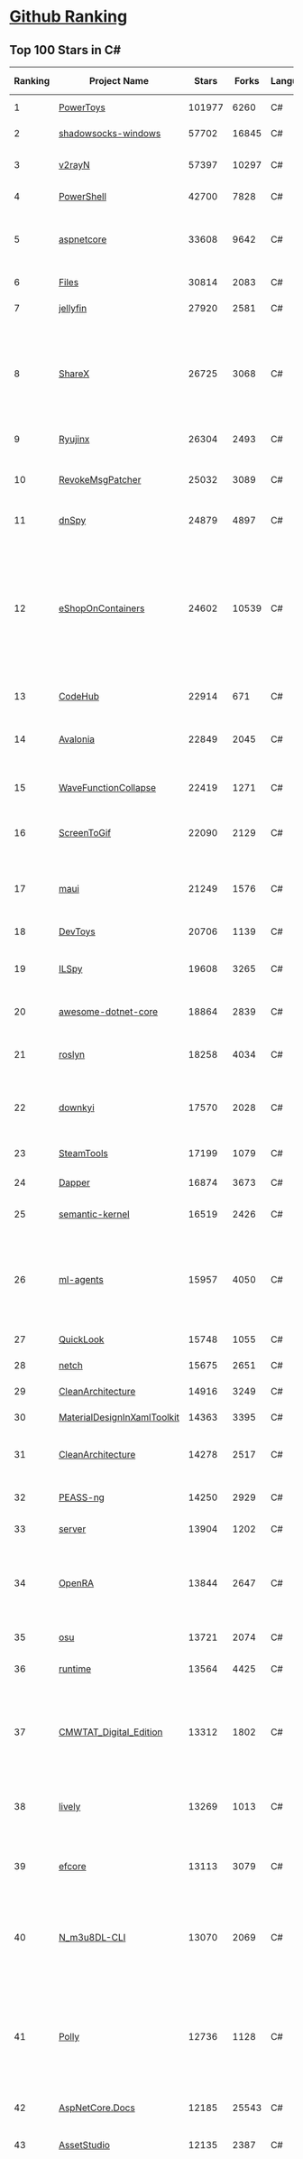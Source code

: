 [Github Ranking](../README.md)
==========

## Top 100 Stars in C\#

| Ranking | Project Name | Stars | Forks | Language | Open Issues | Description | Last Commit |
| ------- | ------------ | ----- | ----- | -------- | ----------- | ----------- | ----------- |
| 1 | [PowerToys](https://github.com/microsoft/PowerToys) | 101977 | 6260 | C# | 5373 | Windows system utilities to maximize productivity | 2024-02-03T00:14:01Z |
| 2 | [shadowsocks-windows](https://github.com/shadowsocks/shadowsocks-windows) | 57702 | 16845 | C# | 159 | A C# port of shadowsocks | 2023-10-24T01:11:51Z |
| 3 | [v2rayN](https://github.com/2dust/v2rayN) | 57397 | 10297 | C# | 11 | A GUI client for Windows, support Xray core and v2fly core and others | 2024-02-04T02:38:12Z |
| 4 | [PowerShell](https://github.com/PowerShell/PowerShell) | 42700 | 7828 | C# | 789 | PowerShell for every system! | 2024-02-04T01:27:12Z |
| 5 | [aspnetcore](https://github.com/dotnet/aspnetcore) | 33608 | 9642 | C# | 2897 | ASP.NET Core is a cross-platform .NET framework for building modern cloud-based web applications on Windows, Mac, or Linux. | 2024-02-04T02:37:40Z |
| 6 | [Files](https://github.com/files-community/Files) | 30814 | 2083 | C# | 388 | Building the best file manager for Windows | 2024-02-04T00:08:33Z |
| 7 | [jellyfin](https://github.com/jellyfin/jellyfin) | 27920 | 2581 | C# | 453 | The Free Software Media System | 2024-02-04T02:26:42Z |
| 8 | [ShareX](https://github.com/ShareX/ShareX) | 26725 | 3068 | C# | 513 | ShareX is a free and open source program that lets you capture or record any area of your screen and share it with a single press of a key. It also allows uploading images, text or other types of files to many supported destinations you can choose from. | 2024-01-29T02:42:31Z |
| 9 | [Ryujinx](https://github.com/Ryujinx/Ryujinx) | 26304 | 2493 | C# | 690 | Experimental Nintendo Switch Emulator written in C# | 2024-02-03T18:40:22Z |
| 10 | [RevokeMsgPatcher](https://github.com/huiyadanli/RevokeMsgPatcher) | 25032 | 3089 | C# | 51 | :trollface: A hex editor for WeChat/QQ/TIM - PC版微信/QQ/TIM防撤回补丁（我已经看到了，撤回也没用了） | 2023-12-13T17:06:24Z |
| 11 | [dnSpy](https://github.com/dnSpy/dnSpy) | 24879 | 4897 | C# | 0 | .NET debugger and assembly editor | 2020-12-20T23:55:15Z |
| 12 | [eShopOnContainers](https://github.com/dotnet-architecture/eShopOnContainers) | 24602 | 10539 | C# | 46 | Cross-platform .NET sample microservices and container based application that runs on Linux Windows and macOS. Powered by .NET 7, Docker Containers and Azure Kubernetes Services. Supports Visual Studio, VS for Mac and CLI based environments with Docker CLI, dotnet CLI, VS Code or any other code editor. Moved to https://github.com/dotnet/eShop. | 2023-11-15T22:27:17Z |
| 13 | [CodeHub](https://github.com/CodeHubApp/CodeHub) | 22914 | 671 | C# | 234 | CodeHub is an iOS application written using Xamarin | 2022-06-22T16:14:05Z |
| 14 | [Avalonia](https://github.com/AvaloniaUI/Avalonia) | 22849 | 2045 | C# | 1265 | Develop Desktop, Embedded, Mobile and WebAssembly apps with C# and XAML. The most popular .NET Foundation community project. | 2024-02-04T02:37:58Z |
| 15 | [WaveFunctionCollapse](https://github.com/mxgmn/WaveFunctionCollapse) | 22419 | 1271 | C# | 3 | Bitmap & tilemap generation from a single example with the help of ideas from quantum mechanics | 2024-01-29T01:06:50Z |
| 16 | [ScreenToGif](https://github.com/NickeManarin/ScreenToGif) | 22090 | 2129 | C# | 246 | 🎬 ScreenToGif allows you to record a selected area of your screen, edit and save it as a gif or video. | 2024-01-13T18:29:49Z |
| 17 | [maui](https://github.com/dotnet/maui) | 21249 | 1576 | C# | 3151 | .NET MAUI is the .NET Multi-platform App UI, a framework for building native device applications spanning mobile, tablet, and desktop. | 2024-02-04T00:28:17Z |
| 18 | [DevToys](https://github.com/veler/DevToys) | 20706 | 1139 | C# | 172 | A Swiss Army knife for developers. | 2024-01-31T14:32:23Z |
| 19 | [ILSpy](https://github.com/icsharpcode/ILSpy) | 19608 | 3265 | C# | 199 | .NET Decompiler with support for PDB generation, ReadyToRun, Metadata (&more) - cross-platform! | 2024-01-20T19:24:02Z |
| 20 | [awesome-dotnet-core](https://github.com/thangchung/awesome-dotnet-core) | 18864 | 2839 | C# | 19 | :honeybee: A collection of awesome .NET core libraries, tools, frameworks and software | 2024-01-31T17:02:14Z |
| 21 | [roslyn](https://github.com/dotnet/roslyn) | 18258 | 4034 | C# | 8402 | The Roslyn .NET compiler provides C# and Visual Basic languages with rich code analysis APIs. | 2024-02-04T02:36:12Z |
| 22 | [downkyi](https://github.com/leiurayer/downkyi) | 17570 | 2028 | C# | 560 | 哔哩下载姬downkyi，哔哩哔哩网站视频下载工具，支持批量下载，支持8K、HDR、杜比视界，提供工具箱（音视频提取、去水印等）。 | 2024-01-25T14:43:53Z |
| 23 | [SteamTools](https://github.com/BeyondDimension/SteamTools) | 17199 | 1079 | C# | 727 | 🛠「Watt Toolkit」是一个开源跨平台的多功能 Steam 工具箱。 | 2024-02-02T13:08:51Z |
| 24 | [Dapper](https://github.com/DapperLib/Dapper) | 16874 | 3673 | C# | 399 | Dapper - a simple object mapper for .Net | 2024-01-30T10:52:32Z |
| 25 | [semantic-kernel](https://github.com/microsoft/semantic-kernel) | 16519 | 2426 | C# | 476 | Integrate cutting-edge LLM technology quickly and easily into your apps | 2024-02-03T23:01:44Z |
| 26 | [ml-agents](https://github.com/Unity-Technologies/ml-agents) | 15957 | 4050 | C# | 14 | The Unity Machine Learning Agents Toolkit (ML-Agents) is an open-source project that enables games and simulations to serve as environments for training intelligent agents using deep reinforcement learning and imitation learning. | 2023-12-03T19:49:21Z |
| 27 | [QuickLook](https://github.com/QL-Win/QuickLook) | 15748 | 1055 | C# | 414 | Bring macOS “Quick Look” feature to Windows | 2023-10-18T23:12:17Z |
| 28 | [netch](https://github.com/netchx/netch) | 15675 | 2651 | C# | 8 | A simple proxy client | 2024-02-01T00:10:57Z |
| 29 | [CleanArchitecture](https://github.com/jasontaylordev/CleanArchitecture) | 14916 | 3249 | C# | 23 | Clean Architecture Solution Template for ASP.NET Core | 2024-01-19T21:36:14Z |
| 30 | [MaterialDesignInXamlToolkit](https://github.com/MaterialDesignInXAML/MaterialDesignInXamlToolkit) | 14363 | 3395 | C# | 171 | Google's Material Design in XAML & WPF, for C# & VB.Net.  | 2024-02-03T10:23:14Z |
| 31 | [CleanArchitecture](https://github.com/ardalis/CleanArchitecture) | 14278 | 2517 | C# | 31 | Clean Architecture Solution Template: A starting point for Clean Architecture with ASP.NET Core | 2024-02-01T20:44:04Z |
| 32 | [PEASS-ng](https://github.com/carlospolop/PEASS-ng) | 14250 | 2929 | C# | 20 | PEASS - Privilege Escalation Awesome Scripts SUITE (with colors) | 2024-01-31T10:54:36Z |
| 33 | [server](https://github.com/bitwarden/server) | 13904 | 1202 | C# | 68 | The core infrastructure backend (API, database, Docker, etc). | 2024-02-02T22:26:26Z |
| 34 | [OpenRA](https://github.com/OpenRA/OpenRA) | 13844 | 2647 | C# | 1466 | Open Source real-time strategy game engine for early Westwood games such as Command & Conquer: Red Alert written in C# using SDL and OpenGL. Runs on Windows, Linux, *BSD and Mac OS X. | 2024-02-03T11:13:16Z |
| 35 | [osu](https://github.com/ppy/osu) | 13721 | 2074 | C# | 1134 | rhythm is just a *click* away! | 2024-02-04T00:06:32Z |
| 36 | [runtime](https://github.com/dotnet/runtime) | 13564 | 4425 | C# | 8617 | .NET is a cross-platform runtime for cloud, mobile, desktop, and IoT apps. | 2024-02-04T02:48:45Z |
| 37 | [CMWTAT_Digital_Edition](https://github.com/TGSAN/CMWTAT_Digital_Edition) | 13312 | 1802 | C# | 24 | CloudMoe Windows 10/11 Activation Toolkit get digital license, the best open source Win 10/11 activator in GitHub. GitHub 上最棒的开源 Win10/Win11 数字权利（数字许可证）激活工具！ | 2023-10-07T03:09:31Z |
| 38 | [lively](https://github.com/rocksdanister/lively) | 13269 | 1013 | C# | 282 | Free and open-source software that allows users to set animated desktop wallpapers and screensavers powered by WinUI 3. | 2023-12-28T04:22:41Z |
| 39 | [efcore](https://github.com/dotnet/efcore) | 13113 | 3079 | C# | 1961 | EF Core is a modern object-database mapper for .NET. It supports LINQ queries, change tracking, updates, and schema migrations. | 2024-02-04T01:34:35Z |
| 40 | [N_m3u8DL-CLI](https://github.com/nilaoda/N_m3u8DL-CLI) | 13070 | 2069 | C# | 247 | [.NET] m3u8 downloader 开源的命令行m3u8/HLS/dash下载器，支持普通AES-128-CBC解密，多线程，自定义请求头等. 支持简体中文,繁体中文和英文. English Supported. | 2023-06-03T09:30:55Z |
| 41 | [Polly](https://github.com/App-vNext/Polly) | 12736 | 1128 | C# | 10 | Polly is a .NET resilience and transient-fault-handling library that allows developers to express policies such as Retry, Circuit Breaker, Timeout, Bulkhead Isolation, and Fallback in a fluent and thread-safe manner. From version 6.0.1, Polly targets .NET Standard 1.1 and 2.0+. | 2024-02-03T21:54:58Z |
| 42 | [AspNetCore.Docs](https://github.com/dotnet/AspNetCore.Docs) | 12185 | 25543 | C# | 489 | Documentation for ASP.NET Core | 2024-02-03T16:52:16Z |
| 43 | [AssetStudio](https://github.com/Perfare/AssetStudio) | 12135 | 2387 | C# | 177 | AssetStudio is a tool for exploring, extracting and exporting assets and assetbundles. | 2022-12-08T15:37:37Z |
| 44 | [abp](https://github.com/abpframework/abp) | 11963 | 3287 | C# | 464 | Open Source Web Application Framework for ASP.NET Core. Offers an opinionated architecture to build enterprise software solutions with best practices on top of the .NET and the ASP.NET Core platforms. Provides the fundamental infrastructure, production-ready startup templates, application modules, UI themes, tooling, guides and documentation. | 2024-02-03T14:55:35Z |
| 45 | [aspnetboilerplate](https://github.com/aspnetboilerplate/aspnetboilerplate) | 11449 | 3770 | C# | 175 | ASP.NET Boilerplate - Web Application Framework | 2024-02-02T14:49:04Z |
| 46 | [UnityCsReference](https://github.com/Unity-Technologies/UnityCsReference) | 11149 | 2482 | C# | 0 | Unity C# reference source code. | 2024-01-31T21:06:31Z |
| 47 | [optimizer](https://github.com/hellzerg/optimizer) | 10905 | 763 | C# | 10 | The finest Windows Optimizer | 2024-01-13T21:41:31Z |
| 48 | [winsw](https://github.com/winsw/winsw) | 10853 | 1486 | C# | 182 | A wrapper executable that can run any executable as a Windows service, in a permissive license. | 2023-12-19T05:07:15Z |
| 49 | [mono](https://github.com/mono/mono) | 10745 | 3874 | C# | 2160 | Mono open source ECMA CLI, C# and .NET implementation. | 2024-01-25T15:01:55Z |
| 50 | [basic-computer-games](https://github.com/coding-horror/basic-computer-games) | 10715 | 1331 | C# | 16 | An updated version of the classic "Basic Computer Games" book, with well-written examples in a variety of common MEMORY SAFE, SCRIPTING programming languages. See https://coding-horror.github.io/basic-computer-games/ | 2024-01-11T01:07:05Z |
| 51 | [csharplang](https://github.com/dotnet/csharplang) | 10675 | 1069 | C# | 435 | The official repo for the design of the C# programming language | 2024-02-04T01:08:23Z |
| 52 | [MonoGame](https://github.com/MonoGame/MonoGame) | 10563 | 2819 | C# | 720 | One framework for creating powerful cross-platform games. | 2024-01-31T16:30:39Z |
| 53 | [Jackett](https://github.com/Jackett/Jackett) | 10442 | 1211 | C# | 190 | API Support for your favorite torrent trackers | 2024-02-03T23:39:48Z |
| 54 | [Newtonsoft.Json](https://github.com/JamesNK/Newtonsoft.Json) | 10410 | 3263 | C# | 671 | Json.NET is a popular high-performance JSON framework for .NET | 2024-01-23T02:41:57Z |
| 55 | [MediatR](https://github.com/jbogard/MediatR) | 10362 | 1113 | C# | 10 | Simple, unambitious mediator implementation in .NET | 2024-01-17T14:26:29Z |
| 56 | [ArchiSteamFarm](https://github.com/JustArchiNET/ArchiSteamFarm) | 10295 | 1082 | C# | 6 | C# application with primary purpose of farming Steam cards from multiple accounts simultaneously. | 2024-02-04T02:06:41Z |
| 57 | [modular-monolith-with-ddd](https://github.com/kgrzybek/modular-monolith-with-ddd) | 9839 | 1528 | C# | 46 | Full Modular Monolith application with Domain-Driven Design approach. | 2024-01-30T17:08:44Z |
| 58 | [duplicati](https://github.com/duplicati/duplicati) | 9826 | 853 | C# | 852 | Store securely encrypted backups in the cloud! | 2024-01-16T17:53:14Z |
| 59 | [QuestPDF](https://github.com/QuestPDF/QuestPDF) | 9818 | 500 | C# | 193 | QuestPDF is a modern open-source .NET library for PDF document generation. Offering comprehensive layout engine powered by concise and discoverable C# Fluent API. Easily generate PDF reports, invoices, exports, etc. | 2024-02-03T22:32:17Z |
| 60 | [BenchmarkDotNet](https://github.com/dotnet/BenchmarkDotNet) | 9800 | 942 | C# | 167 | Powerful .NET library for benchmarking | 2024-02-04T02:26:23Z |
| 61 | [orleans](https://github.com/dotnet/orleans) | 9688 | 2023 | C# | 431 | Cloud Native application framework for .NET | 2024-02-01T03:25:16Z |
| 62 | [AutoMapper](https://github.com/AutoMapper/AutoMapper) | 9666 | 1740 | C# | 0 | A convention-based object-object mapper in .NET.  | 2024-01-24T06:34:26Z |
| 63 | [choco](https://github.com/chocolatey/choco) | 9660 | 910 | C# | 729 | Chocolatey - the package manager for Windows | 2024-02-02T17:45:29Z |
| 64 | [eShopOnWeb](https://github.com/dotnet-architecture/eShopOnWeb) | 9648 | 5015 | C# | 10 | Sample ASP.NET Core 8.0 reference application, powered by Microsoft, demonstrating a layered application architecture with monolithic deployment model. Download the eBook PDF from docs folder. | 2024-02-02T16:01:15Z |
| 65 | [Sonarr](https://github.com/Sonarr/Sonarr) | 9617 | 1194 | C# | 99 | Smart PVR for newsgroup and bittorrent users. | 2024-02-03T11:15:56Z |
| 66 | [ContextMenuManager](https://github.com/BluePointLilac/ContextMenuManager) | 9598 | 524 | C# | 85 | 🖱️ 纯粹的Windows右键菜单管理程序 | 2024-02-03T22:15:48Z |
| 67 | [CefSharp](https://github.com/cefsharp/CefSharp) | 9565 | 2930 | C# | 45 | .NET (WPF and Windows Forms) bindings for the Chromium Embedded Framework | 2024-02-03T21:13:36Z |
| 68 | [RestSharp](https://github.com/restsharp/RestSharp) | 9363 | 2335 | C# | 29 | Simple REST and HTTP API Client for .NET | 2023-12-14T17:07:39Z |
| 69 | [Locale-Emulator](https://github.com/xupefei/Locale-Emulator) | 9329 | 768 | C# | 0 | Yet Another System Region and Language Simulator | 2022-04-15T09:55:46Z |
| 70 | [Captura](https://github.com/MathewSachin/Captura) | 9181 | 1762 | C# | 109 | Capture Screen, Audio, Cursor, Mouse Clicks and Keystrokes | 2023-04-09T14:52:52Z |
| 71 | [IdentityServer4](https://github.com/IdentityServer/IdentityServer4) | 9145 | 3992 | C# | 0 | OpenID Connect and OAuth 2.0 Framework for ASP.NET Core | 2022-12-13T07:48:19Z |
| 72 | [FluentTerminal](https://github.com/felixse/FluentTerminal) | 9074 | 456 | C# | 247 | A Terminal Emulator based on UWP and web technologies. | 2023-03-22T20:02:30Z |
| 73 | [SignalR](https://github.com/SignalR/SignalR) | 9044 | 2299 | C# | 34 | Incredibly simple real-time web for .NET | 2023-08-02T22:28:40Z |
| 74 | [MahApps.Metro](https://github.com/MahApps/MahApps.Metro) | 9042 | 2458 | C# | 84 | A framework that allows developers to cobble together a better UI for their own WPF applications with minimal effort. | 2023-12-21T18:26:59Z |
| 75 | [Terminal.Gui](https://github.com/gui-cs/Terminal.Gui) | 8915 | 667 | C# | 149 | Cross Platform Terminal UI toolkit for .NET | 2024-02-04T00:34:16Z |
| 76 | [Hangfire](https://github.com/HangfireIO/Hangfire) | 8843 | 1651 | C# | 801 | An easy way to perform background job processing in .NET and .NET Core applications. No Windows Service or separate process required | 2024-01-31T03:36:56Z |
| 77 | [Bulk-Crap-Uninstaller](https://github.com/Klocman/Bulk-Crap-Uninstaller) | 8744 | 476 | C# | 68 | Remove large amounts of unwanted applications quickly. | 2024-01-25T20:54:59Z |
| 78 | [nopCommerce](https://github.com/nopSolutions/nopCommerce) | 8740 | 5025 | C# | 76 | ASP.NET Core eCommerce software. nopCommerce is a free and open-source shopping cart. | 2024-02-04T00:59:30Z |
| 79 | [machinelearning](https://github.com/dotnet/machinelearning) | 8735 | 1861 | C# | 852 | ML.NET is an open source and cross-platform machine learning framework for .NET. | 2024-02-02T19:26:18Z |
| 80 | [Radarr](https://github.com/Radarr/Radarr) | 8735 | 924 | C# | 352 | Movie organizer/manager for usenet and torrent users. | 2024-02-03T20:43:44Z |
| 81 | [practical-aspnetcore](https://github.com/dodyg/practical-aspnetcore) | 8693 | 1120 | C# | 167 | Practical samples of ASP.NET Core 8.0, 7.0, 6.0, 5.0, 3.1, 2.2, and 2.1,projects you can use. Readme contains explanations on all projects. | 2024-01-10T17:32:17Z |
| 82 | [FluentValidation](https://github.com/FluentValidation/FluentValidation) | 8630 | 1179 | C# | 6 | A popular .NET validation library for building strongly-typed validation rules. | 2024-02-03T12:18:35Z |
| 83 | [Bili.Uwp](https://github.com/Richasy/Bili.Uwp) | 8503 | 523 | C# | 198 | 适用于新系统UI的哔哩 | 2023-10-30T22:21:00Z |
| 84 | [Lean](https://github.com/QuantConnect/Lean) | 8396 | 3098 | C# | 215 | Lean Algorithmic Trading Engine by QuantConnect (Python, C#) | 2024-02-03T00:18:24Z |
| 85 | [PDFPatcher](https://github.com/wmjordan/PDFPatcher) | 8262 | 1201 | C# | 58 | PDF补丁丁——PDF工具箱，可以编辑书签、剪裁旋转页面、解除限制、提取或合并文档，探查文档结构，提取图片、转成图片等等 | 2024-02-04T01:29:04Z |
| 86 | [uno](https://github.com/unoplatform/uno) | 8204 | 689 | C# | 1397 | Build Mobile, Desktop and WebAssembly apps with C# and XAML. Today. Open source and professionally supported. | 2024-02-03T22:25:44Z |
| 87 | [mRemoteNG](https://github.com/mRemoteNG/mRemoteNG) | 8200 | 1423 | C# | 812 | mRemoteNG is the next generation of mRemote, open source, tabbed, multi-protocol, remote connections manager. | 2024-01-28T09:15:03Z |
| 88 | [EarTrumpet](https://github.com/File-New-Project/EarTrumpet) | 8196 | 495 | C# | 54 | EarTrumpet - Volume Control for Windows | 2024-01-16T12:00:46Z |
| 89 | [Humanizer](https://github.com/Humanizr/Humanizer) | 8181 | 939 | C# | 217 | Humanizer meets all your .NET needs for manipulating and displaying strings, enums, dates, times, timespans, numbers and quantities | 2024-01-27T21:08:45Z |
| 90 | [WeiXinMPSDK](https://github.com/JeffreySu/WeiXinMPSDK) | 8159 | 4351 | C# | 205 | 微信全平台 SDK Senparc.Weixin for C#，支持 .NET Framework 及 .NET Core、.NET 6.0、.NET 8.0。已支持微信公众号、小程序、小游戏、微信支付、企业微信/企业号、开放平台、JSSDK、微信周边等全平台。 WeChat SDK for C#. | 2024-01-25T16:53:26Z |
| 91 | [Notepads](https://github.com/0x7c13/Notepads) | 8158 | 465 | C# | 305 | A modern, lightweight text editor with a minimalist design. | 2024-01-22T10:33:48Z |
| 92 | [spectre.console](https://github.com/spectreconsole/spectre.console) | 8128 | 423 | C# | 151 | A .NET library that makes it easier to create beautiful console applications. | 2024-02-01T00:18:55Z |
| 93 | [LiteDB](https://github.com/mbdavid/LiteDB) | 8039 | 1181 | C# | 629 | LiteDB - A .NET NoSQL Document Store in a single data file | 2024-02-01T07:02:05Z |
| 94 | [ET](https://github.com/egametang/ET) | 8032 | 2889 | C# | 59 | Unity3D Client And C# Server Framework | 2024-02-04T00:34:10Z |
| 95 | [Ocelot](https://github.com/ThreeMammals/Ocelot) | 8032 | 1619 | C# | 281 | .NET API Gateway | 2024-02-02T09:38:01Z |
| 96 | [Bogus](https://github.com/bchavez/Bogus) | 7995 | 460 | C# | 42 | :card_index: A simple fake data generator for C#, F#, and VB.NET. Based on and ported from the famed faker.js. | 2024-02-03T02:57:00Z |
| 97 | [Quasar](https://github.com/quasar/Quasar) | 7929 | 2384 | C# | 138 | Remote Administration Tool for Windows | 2023-09-06T10:53:31Z |
| 98 | [refit](https://github.com/reactiveui/refit) | 7834 | 723 | C# | 176 | The automatic type-safe REST library for .NET Core, Xamarin and .NET. Heavily inspired by Square's Retrofit library, Refit turns your REST API into a live interface. | 2024-02-03T09:37:10Z |
| 99 | [ReactiveUI](https://github.com/reactiveui/ReactiveUI) | 7815 | 1144 | C# | 69 | An advanced, composable, functional reactive model-view-viewmodel framework for all .NET platforms that is inspired by functional reactive programming. ReactiveUI allows you to  abstract mutable state away from your user interfaces, express the idea around a feature in one readable place and improve the testability of your application. | 2024-02-01T13:57:25Z |
| 100 | [Dependencies](https://github.com/lucasg/Dependencies) | 7772 | 665 | C# | 99 | A rewrite of the old legacy software "depends.exe" in C# for Windows devs to troubleshoot dll load dependencies issues. | 2023-11-26T12:30:30Z |

